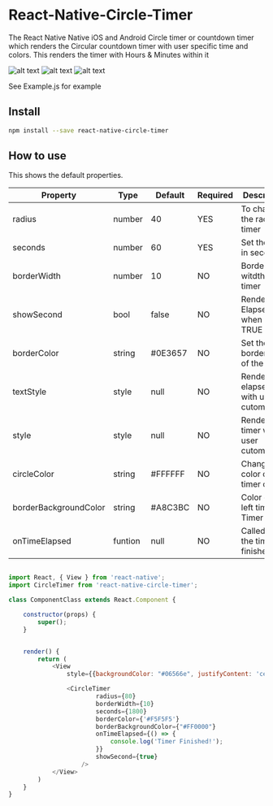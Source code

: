 # React-Native-Circle-Timer

The React Native Native iOS and Android Circle timer or countdown timer which renders the Circular countdown timer with user specific time and colors. 
This renders the timer with Hours & Minutes within it

![alt text](https://github.com/sarthakmis/React-Native-Circle-Timer/blob/master/images/image_1.png)
![alt text](https://github.com/sarthakmis/React-Native-Circle-Timer/blob/master/images/image_2.png)
![alt text](https://github.com/sarthakmis/React-Native-Circle-Timer/blob/master/images/image_3.png)

See Example.js for example

## Install
```bash
npm install --save react-native-circle-timer
```

## How to use

This shows the default properties.

| Property      | Type           |   Default  | Required | Description  |
|---------------|----------------|------------|----------|---------------|
| radius       |   number      |  40     |    YES      | To change the radius of timer|
| seconds       |   number      |  60     |    YES      | Set the timer in seconds|
| borderWidth         |   number       |  10   |     NO       | Border witdth of the timer|
| showSecond         |   bool         |  false   |NO| Render Elapsed time when set to TRUE|
| borderColor      |   string       |  #0E3657   | NO |Set the border color of the timer |
| textStyle     |   style       | null | NO| Render the elapsed time with user cutomization|
| style     |   style       | null | NO| Render the timer with user cutomization|
| circleColor |   string       | #FFFFFF | NO| Change the color of timer circle|
| borderBackgroundColor |   string       | #A8C3BC | NO| Color of the left time in Timer|
| onTimeElapsed |   funtion       | null | NO| Called when the timer is finished|

```js

import React, { View } from 'react-native';
import CircleTimer from 'react-native-circle-timer';

class ComponentClass extends React.Component {

    constructor(props) {
        super();
    }


    render() {
        return (
            <View
                style={{backgroundColor: "#06566e", justifyContent: 'center', alignItems: 'center', flex: 1}}>

                <CircleTimer
                        radius={80}
                        borderWidth={10}
                        seconds={1800}
                        borderColor={'#F5F5F5'}
                        borderBackgroundColor={"#FF0000"}
                        onTimeElapsed={() => {
                            console.log('Timer Finished!');
                        }}
                        showSecond={true}
                    />
            </View>
        )
    }
}
```


